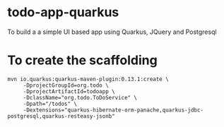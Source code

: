 # todo-app-quarkus
To build a a simple UI based app using Quarkus, JQuery and Postgresql

To create the scaffolding
=========================
```
mvn io.quarkus:quarkus-maven-plugin:0.13.1:create \
     -DprojectGroupId=org.todo \
     -DprojectArtifactId=todoapp \
     -DclassName="org.todo.ToDoService" \
     -Dpath="/todos" \
     -Dextensions="quarkus-hibernate-orm-panache,quarkus-jdbc-postgresql,quarkus-resteasy-jsonb"
```
